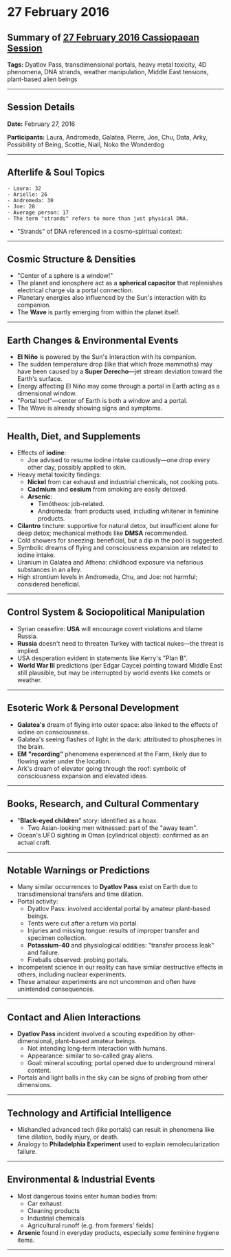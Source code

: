 # 27 February 2016

## Summary of [27 February 2016 Cassiopaean Session](https://cassiopaea.org/forum/threads/session-27-february-2016.41076/#post-636217)

**Tags:** Dyatlov Pass, transdimensional portals, heavy metal toxicity, 4D phenomena, DNA strands, weather manipulation, Middle East tensions, plant-based alien beings

---


## Session Details

**Date:** February 27, 2016

**Participants:** Laura, Andromeda, Galatea, Pierre, Joe, Chu, Data, Arky, Possibility of Being, Scottie, Niall, Noko the Wonderdog

---


## Afterlife & Soul Topics

    - Laura: 32
    - Arielle: 26
    - Andromeda: 30
    - Joe: 28
    - Average person: 17
    - The term "strands" refers to more than just physical DNA.
- "Strands" of DNA referenced in a cosmo-spiritual context:

---


## Cosmic Structure & Densities

- "Center of a sphere is a window!"
- The planet and ionosphere act as a **spherical capacitor** that replenishes electrical charge via a portal connection.
- Planetary energies also influenced by the Sun's interaction with its companion.
- The **Wave** is partly emerging from within the planet itself.

---


## Earth Changes & Environmental Events

- **El Niño** is powered by the Sun's interaction with its companion.
- The sudden temperature drop (like that which froze mammoths) may have been caused by a **Super Derecho**—jet stream deviation toward the Earth's surface.
- Energy affecting El Niño may come through a portal in Earth acting as a dimensional window.
- "Portal too!"—center of Earth is both a window and a portal.
- The Wave is already showing signs and symptoms.

---


## Health, Diet, and Supplements

- Effects of **iodine**:
    - Joe advised to resume iodine intake cautiously—one drop every other day, possibly applied to skin.
- Heavy metal toxicity findings:
    - **Nickel** from car exhaust and industrial chemicals, not cooking pots.
    - **Cadmium** and **cesium** from smoking are easily detoxed.
    - **Arsenic**:
        - Timótheos: job-related.
        - Andromeda: from products used, including whitener in feminine products.
- **Cilantro** tincture: supportive for natural detox, but insufficient alone for deep detox; mechanical methods like **DMSA** recommended.
- Cold showers for sneezing: beneficial, but a dip in the pool is suggested.
- Symbolic dreams of flying and consciousness expansion are related to iodine intake.
- Uranium in Galatea and Athena: childhood exposure via nefarious substances in an alley.
- High strontium levels in Andromeda, Chu, and Joe: not harmful; considered beneficial.

---


## Control System & Sociopolitical Manipulation

- Syrian ceasefire: **USA** will encourage covert violations and blame Russia.
- **Russia** doesn't need to threaten Turkey with tactical nukes—the threat is implied.
- USA desperation evident in statements like Kerry's "Plan B".
- **World War III** predictions (per Edgar Cayce) pointing toward Middle East still plausible, but may be interrupted by world events like comets or weather.

---


## Esoteric Work & Personal Development

- **Galatea's** dream of flying into outer space: also linked to the effects of iodine on consciousness.
- Galatea's seeing flashes of light in the dark: attributed to phosphenes in the brain.
- **EM "recording"** phenomena experienced at the Farm, likely due to flowing water under the location.
- Ark's dream of elevator going through the roof: symbolic of consciousness expansion and elevated ideas.

---


## Books, Research, and Cultural Commentary

- "**Black-eyed children**" story: identified as a hoax.
    - Two Asian-looking men witnessed: part of the "away team".
- Ocean's UFO sighting in Oman (cylindrical object): confirmed as an actual craft.

---


## Notable Warnings or Predictions

- Many similar occurrences to **Dyatlov Pass** exist on Earth due to transdimensional transfers and time dilation.
- Portal activity:
    - Dyatlov Pass: involved accidental portal by amateur plant-based beings.
    - Tents were cut after a return via portal.
    - Injuries and missing tongue: results of improper transfer and specimen collection.
    - **Potassium-40** and physiological oddities: "transfer process leak" and failure.
    - Fireballs observed: probing portals.
- Incompetent science in our reality can have similar destructive effects in others, including nuclear experiments.
- These amateur experiments are not uncommon and often have unintended consequences.

---


## Contact and Alien Interactions

- **Dyatlov Pass** incident involved a scouting expedition by other-dimensional, plant-based amateur beings.
    - Not intending long-term interaction with humans.
    - Appearance: similar to so-called gray aliens.
    - Goal: mineral scouting; portal opened due to underground mineral content.
- Portals and light balls in the sky can be signs of probing from other dimensions.

---


## Technology and Artificial Intelligence

- Mishandled advanced tech (like portals) can result in phenomena like time dilation, bodily injury, or death.
- Analogy to **Philadelphia Experiment** used to explain remolecularization failure.

---


## Environmental & Industrial Events

- Most dangerous toxins enter human bodies from:
    - Car exhaust
    - Cleaning products
    - Industrial chemicals
    - Agricultural runoff (e.g. from farmers' fields)
- **Arsenic** found in everyday products, especially some feminine hygiene items.

---



